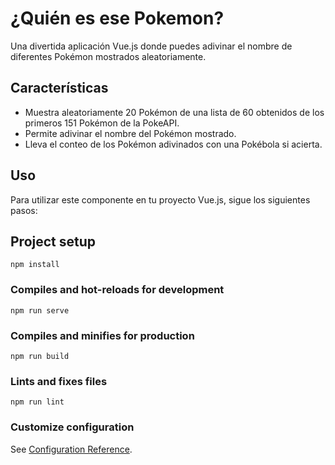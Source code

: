 # ¿Quién es ese Pokemon?

Una divertida aplicación Vue.js donde puedes adivinar el nombre de diferentes Pokémon mostrados aleatoriamente.

## Características

- Muestra aleatoriamente 20 Pokémon de una lista de 60 obtenidos de los primeros 151 Pokémon de la PokeAPI.
- Permite adivinar el nombre del Pokémon mostrado.
- Lleva el conteo de los Pokémon adivinados con una Pokébola si acierta.

## Uso

Para utilizar este componente en tu proyecto Vue.js, sigue los siguientes pasos:

## Project setup
```
npm install
```

### Compiles and hot-reloads for development
```
npm run serve
```

### Compiles and minifies for production
```
npm run build
```

### Lints and fixes files
```
npm run lint
```

### Customize configuration
See [Configuration Reference](https://cli.vuejs.org/config/).
